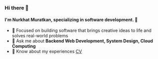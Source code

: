 ### Hi there 👋

#### I'm Nurkhat Muratkan, specializing in software development. 🚀

- 🙌 Focused on building software that brings creative ideas to life and solves real-world problems 
- 💬 Ask me about **Backend Web Development, System Design, Cloud Computing**
- 📄 Know about my experiences [CV]()

<!--
**nurhatmurathan/nurhatmurathan** is a ✨ _special_ ✨ repository because its `README.md` (this file) appears on your GitHub profile.

Here are some ideas to get you started:

- 🔭 I’m currently working on ...
- 🌱 I’m currently learning ...
- 👯 I’m looking to collaborate on ...
- 🤔 I’m looking for help with ...
- 💬 Ask me about ...
- 📫 How to reach me: ...
- 😄 Pronouns: ...
- ⚡ Fun fact: ...
-->
